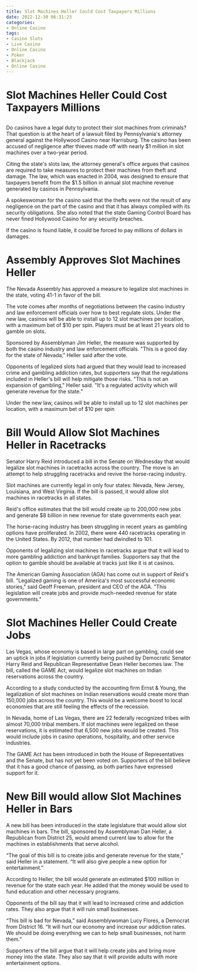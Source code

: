 ```yaml
---
title: Slot Machines Heller Could Cost Taxpayers Millions
date: 2022-12-30 06:31:23
categories:
- Online Casino
tags:
- Casino Slots
- Live Casino
- Online Casino
- Poker
- Blackjack
- Online Casino
---
```



#  Slot Machines Heller Could Cost Taxpayers Millions

##
Do casinos have a legal duty to protect their slot machines from criminals?
That question is at the heart of a lawsuit filed by Pennsylvania's attorney general against the Hollywood Casino near Harrisburg. 
The casino has been accused of negligence after thieves made off with nearly $1 million in slot machines over a two-year period.

Citing the state's slots law, the attorney general's office argues that casinos are required to take measures to protect their machines from theft and damage. 
The law, which was enacted in 2004, was designed to ensure that taxpayers benefit from the $1.5 billion in annual slot machine revenue generated by casinos in Pennsylvania.

A spokeswoman for the casino said that the thefts were not the result of any negligence on the part of the casino and that it has always complied with its security obligations.
She also noted that the state Gaming Control Board has never fined Hollywood Casino for any security breaches.

If the casino is found liable, it could be forced to pay millions of dollars in damages.

#  Assembly Approves Slot Machines Heller

The Nevada Assembly has approved a measure to legalize slot machines in the state, voting 41-1 in favor of the bill.

The vote comes after months of negotiations between the casino industry and law enforcement officials over how to best regulate slots. Under the new law, casinos will be able to install up to 12 slot machines per location, with a maximum bet of $10 per spin. Players must be at least 21 years old to gamble on slots.

Sponsored by Assemblyman Jim Heller, the measure was supported by both the casino industry and law enforcement officials. "This is a good day for the state of Nevada," Heller said after the vote.

Opponents of legalized slots had argued that they would lead to increased crime and gambling addiction rates, but supporters say that the regulations included in Heller's bill will help mitigate those risks. "This is not an expansion of gambling," Heller said. "It's a regulated activity which will generate revenue for the state."

Under the new law, casinos will be able to install up to 12 slot machines per location, with a maximum bet of $10 per spin

#  Bill Would Allow Slot Machines Heller in Racetracks

Senator Harry Reid introduced a bill in the Senate on Wednesday that would legalize slot machines in racetracks across the country. The move is an attempt to help struggling racetracks and revive the horse-racing industry.

Slot machines are currently legal in only four states: Nevada, New Jersey, Louisiana, and West Virginia. If the bill is passed, it would allow slot machines in racetracks in all states.

Reid's office estimates that the bill would create up to 200,000 new jobs and generate $8 billion in new revenue for state governments each year.

The horse-racing industry has been struggling in recent years as gambling options have proliferated. In 2002, there were 440 racetracks operating in the United States. By 2012, that number had dwindled to 101.

Opponents of legalizing slot machines in racetracks argue that it will lead to more gambling addiction and bankrupt families. Supporters say that the option to gamble should be available at tracks just like it is at casinos.

The American Gaming Association (AGA) has come out in support of Reid's bill. "Legalized gaming is one of America's most successful economic stories," said Geoff Freeman, president and CEO of the AGA. "This legislation will create jobs and provide much-needed revenue for state governments."

#  Slot Machines Heller Could Create Jobs

Las Vegas, whose economy is based in large part on gambling, could see an uptick in jobs if legislation currently being pushed by Democratic Senator Harry Reid and Republican Representative Dean Heller becomes law. The bill, called the GAME Act, would legalize slot machines on Indian reservations across the country.

According to a study conducted by the accounting firm Ernst & Young, the legalization of slot machines on Indian reservations would create more than 150,000 jobs across the country. This would be a welcome boost to local economies that are still feeling the effects of the recession.

In Nevada, home of Las Vegas, there are 22 federally recognized tribes with almost 70,000 tribal members. If slot machines were legalized on these reservations, it is estimated that 6,500 new jobs would be created. This would include jobs in casino operations, hospitality, and other service industries.

The GAME Act has been introduced in both the House of Representatives and the Senate, but has not yet been voted on. Supporters of the bill believe that it has a good chance of passing, as both parties have expressed support for it.

#  New Bill would allow Slot Machines Heller in Bars

A new bill has been introduced in the state legislature that would allow slot machines in bars. The bill, sponsored by Assemblyman Dan Heller, a Republican from District 25, would amend current law to allow for the machines in establishments that serve alcohol.

“The goal of this bill is to create jobs and generate revenue for the state,” said Heller in a statement. “It will also give people a new option for entertainment.”

According to Heller, the bill would generate an estimated $100 million in revenue for the state each year. He added that the money would be used to fund education and other necessary programs.

Opponents of the bill say that it will lead to increased crime and addiction rates. They also argue that it will ruin small businesses.

“This bill is bad for Nevada,” said Assemblywoman Lucy Flores, a Democrat from District 16. “It will hurt our economy and increase our addiction rates. We should be doing everything we can to help small businesses, not harm them.”

 Supporters of the bill argue that it will help create jobs and bring more money into the state. They also say that it will provide adults with more entertainment options.